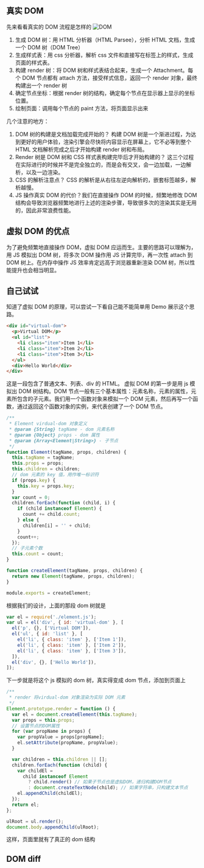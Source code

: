 ## 真实 DOM

先来看看真实的 DOM 流程是怎样的
![DOM](https://zbd-image.oss-cn-hangzhou.aliyuncs.com/%E5%BE%AE%E4%BF%A1%E6%88%AA%E5%9B%BE_20201020162213.png)

1. 生成 DOM 树：用 HTML 分析器（HTML Parsee），分析 HTML 文档，生成一个 DOM 树（DOM Tree）
2. 生成样式表：用 css 分析器，解析 css 文件和直接写在标签上的样式，生成页面的样式表。
3. 构建 render 树：将 DOM 树和样式表结合起来，生成一个 Attachment。每个 DOM 节点都有 attach 方法，接受样式信息，返回一个 render 对象，最终构建出一个 render 树
4. 确定节点坐标：根据 render 树的结构，确定每个节点在显示器上显示的坐标位置。
5. 绘制页面：调用每个节点的 paint 方法，将页面显示出来

几个注意的地方：

1. DOM 树的构建是文档加载完成开始的？ 构建 DOM 树是一个渐进过程，为达到更好的用户体验，渲染引擎会尽快将内容显示在屏幕上，它不必等到整个 HTML 文档解析完成之后才开始构建 render 树和布局。
2. Render 树是 DOM 树和 CSS 样式表构建完毕后才开始构建的？ 这三个过程在实际进行的时候并不是完全独立的，而是会有交叉，会一边加载，一边解析，以及一边渲染。
3. CSS 的解析注意点？ CSS 的解析是从右往左逆向解析的，嵌套标签越多，解析越慢。
4. JS 操作真实 DOM 的代价？我们在直接操作 DOM 的时候，频繁地修改 DOM 结构会导致浏览器频繁地进行上述的渲染步骤，导致很多次的渲染其实是无用的，因此非常浪费性能。

## 虚拟 DOM 的优点

为了避免频繁地直接操作 DOM，虚拟 DOM 应运而生。主要的思路可以理解为，用 JS 模拟出 DOM 树，将多次 DOM 操作用 JS 计算完毕，再一次性 attach 到 DOM 树上。在内存中操作 JS 效率肯定远高于浏览器重新渲染 DOM 树，所以性能提升也会相当明显。

## 自己试试

知道了虚拟 DOM 的原理，可以尝试一下看自己能不能简单用 Demo 展示这个思路。

```html
<div id="virtual-dom">
  <p>Virtual DOM</p>
  <ul id="list">
    <li class="item">Item 1</li>
    <li class="item">Item 2</li>
    <li class="item">Item 3</li>
  </ul>
  <div>Hello World</div>
</div>
```

这是一段包含了普通文本、列表、div 的 HTML。
虚拟 DOM 的第一步是用 js 模拟出 DOM 树结构。DOM 节点一般有三个基本属性：元素名称，元素的属性，元素所包含的子元素。我们用一个函数对象来模拟一个 DOM 元素，然后再写一个函数，通过返回这个函数对象的实例，来代表创建了一个 DOM 节点。

```js
/**
 * Element virdual-dom 对象定义
 * @param {String} tagName - dom 元素名称
 * @param {Object} props - dom 属性
 * @param {Array<Element|String>} - 子节点
 */
function Element(tagName, props, children) {
  this.tagName = tagName;
  this.props = props;
  this.children = children;
  // dom 元素的 key 值，用作唯一标识符
  if (props.key) {
    this.key = props.key;
  }
  var count = 0;
  children.forEach(function (child, i) {
    if (child instanceof Element) {
      count += child.count;
    } else {
      children[i] = '' + child;
    }
    count++;
  });
  // 子元素个数
  this.count = count;
}

function createElement(tagName, props, children) {
  return new Element(tagName, props, children);
}

module.exports = createElement;
```

根据我们的设计，上面的那段 dom 树就是

```js
var el = require('./element.js');
var ul = el('div', { id: 'virtual-dom' }, [
  el('p', {}, ['Virtual DOM']),
  el('ul', { id: 'list' }, [
    el('li', { class: 'item' }, ['Item 1']),
    el('li', { class: 'item' }, ['Item 2']),
    el('li', { class: 'item' }, ['Item 3']),
  ]),
  el('div', {}, ['Hello World']),
]);
```

下一步就是将这个 js 模拟的 dom 树，真实得变成 dom 节点，添加到页面上

```js
/**
 * render 将virdual-dom 对象渲染为实际 DOM 元素
 */
Element.prototype.render = function () {
  var el = document.createElement(this.tagName);
  var props = this.props;
  // 设置节点的DOM属性
  for (var propName in props) {
    var propValue = props[propName];
    el.setAttribute(propName, propValue);
  }

  var children = this.children || [];
  children.forEach(function (child) {
    var childEl =
      child instanceof Element
        ? child.render() // 如果子节点也是虚拟DOM，递归构建DOM节点
        : document.createTextNode(child); // 如果字符串，只构建文本节点
    el.appendChild(childEl);
  });
  return el;
};
```

```js
ulRoot = ul.render();
document.body.appendChild(ulRoot);
```

这样，页面里就有了真正的 dom 结构

## DOM diff
